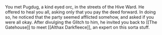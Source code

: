 You met Pugdug, a kind eyed orc, in the streets of the Hive Ward. He offered to heal you all, asking only that you pay the deed forward. In doing so, he noticed that the party seemed afflicted somehow, and asked if you were all okay. After divulging the Glitch to him, he invited you back to [[The Gatehouse]] to meet [[Althax Darkfleece]], an expert on this sorta stuff.